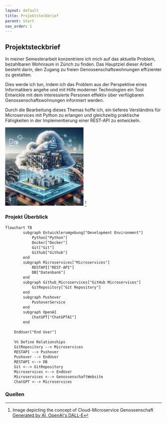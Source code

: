 ```yaml
---
layout: default
title: Projektsteckbrief
parent: Start
nav_order: 1
---
```


## Projektsteckbrief

In meiner Semesterarbeit konzentriere ich mich auf das aktuelle Problem, bezahlbaren Wohnraum in Zürich zu finden. Das Hauptziel dieser Arbeit besteht darin, den Zugang zu freien Genossenschaftswohnungen effizienter zu gestalten.

Dies werde ich tun, indem ich das Problem aus der Perspektive eines Informatikers angehe und mit Hilfe moderner Technologien ein Tool Entwickle mit dem interessierte Personen effektiv über verfügbaren Genossenschaftswohnungen informiert werden.

Durch die Bearbeitung dieses Themas hoffe ich, ein tieferes Verständnis für Microservices mit Python zu erlangen und gleichzeitig praktische Fähigkeiten in der Implementierung einer REST-API zu entwickeln.

<img src="../img/genossenschaft_microservice.webp" alt="Microservice Genossenschaft" style="width:50%;"/> [^1]

### Projekt Überblick

```mermaid
flowchart TB
        subgraph Entwicklerumgebung["Development Environment"]
            Python["Python"]
            Docker["Docker"]
            Git["Git"]
            Github["Github"]
        end
        subgraph Microservices["Microservices"]
            RESTAPI["REST-API"]
            DB["Datenbank"]
        end
        subgraph Github_Microservices["GitHub Microservices"]
            GitRepository["Git Repository"]
        end
        subgraph Pushover
            PushoverService
        end
        subgraph OpenAI
            ChatGPT["ChatGPTAI"]
        end

    EndUser["End User"]

    %% Define Relationships
    GitRepository --> Microservices
    RESTAPI --> Pushover
    Pushover --> EndUser
    RESTAPI <--> DB
    Git <--> GitRepository
    Microservices <--> EndUser 
    Microservices <--> GenossenschaftWebsite
    ChatGPT <--> Microservices
```

### Quellen

[^1]: Image depicting the concept of Cloud-Microservice Genossenschaft [Generated by AI, OpenAI's DALL-E](https://openai.com/index)
